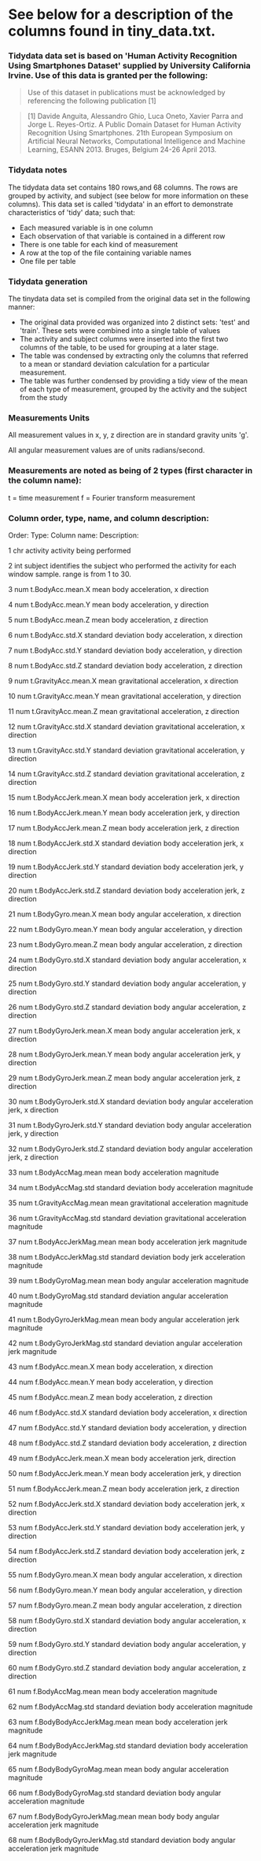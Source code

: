 # See below for a description of the columns found in tiny_data.txt.

### Tidydata data set is based on 'Human Activity Recognition Using Smartphones Dataset' supplied by University California Irvine.  Use of this data is granted per the following:

>Use of this dataset in publications must be acknowledged by referencing the following publication [1] 

>[1] Davide Anguita, Alessandro Ghio, Luca Oneto, Xavier Parra and Jorge L. Reyes-Ortiz. A Public Domain Dataset for Human Activity Recognition Using Smartphones. 21th European Symposium on Artificial Neural Networks, Computational Intelligence and Machine Learning, ESANN 2013. Bruges, Belgium 24-26 April 2013. 


### Tidydata notes

The tidydata data set contains 180 rows,and 68 columns.  The rows are grouped by activity, and subject (see below for more information on these columns).  This data set is called 'tidydata' in an effort to demonstrate characteristics of 'tidy' data; such that:


* Each measured variable is in one column
* Each observation of that variable is contained in a different row
* There is one table for each kind of measurement
* A row at the top of the file containing variable names
* One file per table


### Tidydata generation

The tinydata data set is compiled from the original data set in the following manner:

* The original data provided was organized into 2 distinct sets: 'test' and 'train'.  These sets were combined into a single table of values
* The activity and subject columns were inserted into the first two columns of the table, to be used for grouping at a later stage.
* The table was condensed by extracting only the columns that referred to a mean or standard deviation calculation for a particular measurement.
* The table was further condensed by providing a tidy view of the mean of each type of measurement, grouped by the activity and the subject from the study


### Measurements Units

All measurement values in x, y, z direction are in standard gravity units 'g'.

All angular measurement values are of units radians/second.


### Measurements are noted as being of 2 types (first character in the column name):

  t = time measurement
  f = Fourier transform measurement
    
### Column order, type, name, and column description:    

Order: Type:   Column name:                 Description:
                                            
1     chr      activity                     activity being performed

2     int      subject                      identifies the subject who performed the activity for each window sample. range is from 1 to 30.

3     num      t.BodyAcc.mean.X             mean body acceleration, x direction

4     num      t.BodyAcc.mean.Y             mean body acceleration, y direction

5     num      t.BodyAcc.mean.Z             mean body acceleration, z direction

6     num      t.BodyAcc.std.X              standard deviation body acceleration, x direction

7     num      t.BodyAcc.std.Y              standard deviation body acceleration, y direction

8     num      t.BodyAcc.std.Z              standard deviation body acceleration, z direction

9     num      t.GravityAcc.mean.X          mean gravitational acceleration, x direction 

10    num      t.GravityAcc.mean.Y          mean gravitational acceleration, y direction

11    num      t.GravityAcc.mean.Z          mean gravitational acceleration, z direction 

12    num      t.GravityAcc.std.X           standard deviation gravitational acceleration, x direction

13    num      t.GravityAcc.std.Y           standard deviation gravitational acceleration, y direction

14    num      t.GravityAcc.std.Z           standard deviation gravitational acceleration, z direction

15    num      t.BodyAccJerk.mean.X         mean body acceleration jerk, x direction

16    num      t.BodyAccJerk.mean.Y         mean body acceleration jerk, y direction

17    num      t.BodyAccJerk.mean.Z         mean body acceleration jerk, z direction

18    num      t.BodyAccJerk.std.X          standard deviation body acceleration jerk, x direction

19    num      t.BodyAccJerk.std.Y          standard deviation body acceleration jerk, y direction

20    num      t.BodyAccJerk.std.Z          standard deviation body acceleration jerk, z direction

21    num      t.BodyGyro.mean.X            mean body angular acceleration, x direction

22    num      t.BodyGyro.mean.Y            mean body angular acceleration, y direction

23    num      t.BodyGyro.mean.Z            mean body angular acceleration, z direction

24    num      t.BodyGyro.std.X             standard deviation body angular acceleration, x direction

25    num      t.BodyGyro.std.Y             standard deviation body angular acceleration, y direction

26    num      t.BodyGyro.std.Z             standard deviation body angular acceleration, z direction

27    num      t.BodyGyroJerk.mean.X        mean body angular acceleration jerk, x direction

28    num      t.BodyGyroJerk.mean.Y        mean body angular acceleration jerk, y direction

29    num      t.BodyGyroJerk.mean.Z        mean body angular acceleration jerk, z direction

30    num      t.BodyGyroJerk.std.X         standard deviation body angular acceleration jerk, x direction

31    num      t.BodyGyroJerk.std.Y         standard deviation body angular acceleration jerk, y direction

32    num      t.BodyGyroJerk.std.Z         standard deviation body angular acceleration jerk, z direction

33    num      t.BodyAccMag.mean            mean body acceleration magnitude

34    num      t.BodyAccMag.std             standard deviation body acceleration magnitude

35    num      t.GravityAccMag.mean         mean gravitational acceleration magnitude

36    num      t.GravityAccMag.std          standard deviation gravitational acceleration magnitude

37    num      t.BodyAccJerkMag.mean        mean body acceleration jerk magnitude

38    num      t.BodyAccJerkMag.std         standard deviation body jerk acceleration magnitude

39    num      t.BodyGyroMag.mean           mean body angular acceleration magnitude

40    num      t.BodyGyroMag.std            standard deviation angular acceleration magnitude

41    num      t.BodyGyroJerkMag.mean       mean body angular acceleration jerk magnitude

42    num      t.BodyGyroJerkMag.std        standard deviation angular acceleration jerk magnitude

43    num      f.BodyAcc.mean.X             mean body acceleration, x direction

44    num      f.BodyAcc.mean.Y             mean body acceleration, y direction

45    num      f.BodyAcc.mean.Z             mean body acceleration, z direction

46    num      f.BodyAcc.std.X              standard deviation body acceleration, x direction

47    num      f.BodyAcc.std.Y              standard deviation body acceleration, y direction

48    num      f.BodyAcc.std.Z              standard deviation body acceleration, z direction

49    num      f.BodyAccJerk.mean.X         mean body acceleration jerk, direction

50    num      f.BodyAccJerk.mean.Y         mean body acceleration jerk, y direction

51    num      f.BodyAccJerk.mean.Z         mean body acceleration jerk, z direction

52    num      f.BodyAccJerk.std.X          standard deviation body acceleration jerk, x direction

53    num      f.BodyAccJerk.std.Y          standard deviation body acceleration jerk, y direction

54    num      f.BodyAccJerk.std.Z          standard deviation body acceleration jerk, z direction

55    num      f.BodyGyro.mean.X            mean body angular acceleration, x direction

56    num      f.BodyGyro.mean.Y            mean body angular acceleration, y direction

57    num      f.BodyGyro.mean.Z            mean body angular acceleration, z direction

58    num      f.BodyGyro.std.X             standard deviation body angular acceleration, x direction

59    num      f.BodyGyro.std.Y             standard deviation body angular acceleration, y direction

60    num      f.BodyGyro.std.Z             standard deviation body angular acceleration, z direction

61    num      f.BodyAccMag.mean            mean body acceleration magnitude

62    num      f.BodyAccMag.std             standard deviation body acceleration magnitude

63    num      f.BodyBodyAccJerkMag.mean    mean body acceleration jerk magnitude

64    num      f.BodyBodyAccJerkMag.std     standard deviation body acceleration jerk magnitude

65    num      f.BodyBodyGyroMag.mean       mean body angular acceleration magnitude

66    num      f.BodyBodyGyroMag.std        standard deviation body angular acceleration magnitude

67    num      f.BodyBodyGyroJerkMag.mean   mean body body angular acceleration jerk magnitude

68    num      f.BodyBodyGyroJerkMag.std    standard deviation body angular acceleration jerk magnitude


